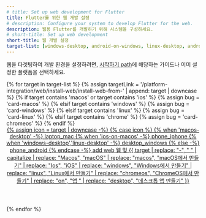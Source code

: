 ```yaml
---
# title: Set up web development for Flutter
title: Flutter를 위한 웹 개발 설정
# description: Configure your system to develop Flutter for the web.
description: 웹용 Flutter를 개발하기 위해 시스템을 구성하세요.
# short-title: Set up web development
short-title: 웹 개발 설정
target-list: [windows-desktop, android-on-windows, linux-desktop, android-on-linux, macos-desktop, android-on-macos, ios-on-macos, android-on-chromeos]
---
```


웹을 타겟팅하여 개발 환경을 설정하려면, [시작하기 path][Getting Started path]에 해당하는 가이드나 이미 설정한 플랫폼을 선택하세요.

<div class="card-grid">
{% for target in target-list %}
{% assign targetLink = '/platform-integration/web/install-web/install-web-from-' | append: target | downcase %}
  {% if target contains 'macos' or target contains 'ios' %}
    {% assign bug = 'card-macos' %}
  {% elsif target contains 'windows' %}
    {% assign bug = 'card-windows' %}
  {% elsif target contains 'linux' %}
    {% assign bug = 'card-linux' %}
  {% elsif target contains 'chrome' %}
    {% assign bug = 'card-chromeos' %}
  {% endif %}

  <a class="card card-app-type {{bug}}" id="install-{{target | downcase}}" href="{{targetLink}}">
    <div class="card-body">
      <header class="card-title text-center">
        <span class="d-block h1">
          {% assign icon = target | downcase -%}
          {% case icon %}
          {% when 'macos-desktop' -%}
            <span class="material-symbols">laptop_mac</span>
          {% when 'ios-on-macos' -%}
            <span class="material-symbols">phone_iphone</span>
          {% when 'windows-desktop','linux-desktop' -%}
            <span class="material-symbols">desktop_windows</span>
          {% else -%}
            <span class="material-symbols">phone_android</span>
          {% endcase -%}
          <span class="material-symbols">add</span>
          <span class="material-symbols">web</span>
        </span>
        <span class="text-muted d-block">
        웹 및
        {{ target | replace: "-", " " | capitalize | replace: "Macos",
        "macOS" | replace: "macos", "macOS에서 만들기" | replace: "Ios", "iOS" |
        replace: "windows", "Windows에서 만들기" | replace: "linux", "Linux에서 만들기" | replace: "chromeos", "ChromeOS에서 만들기" | 
        replace: "on", "앱 " | replace: "desktop", "데스크톱 앱 만들기" }}
        </span>
      </header>
    </div>
  </a>
{% endfor %}
</div>

[Getting Started path]: /get-started/install
